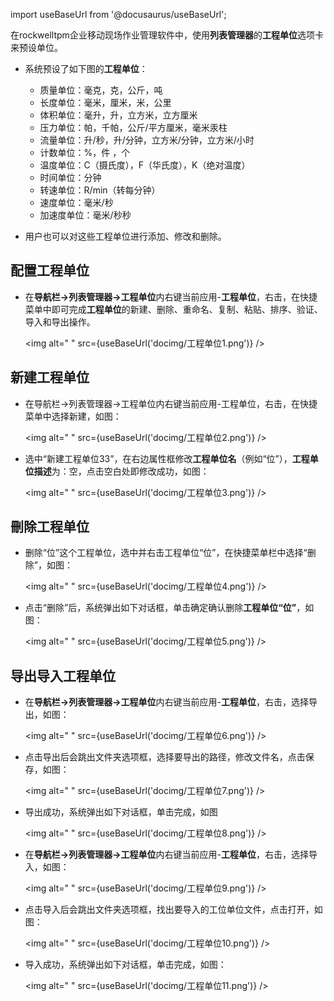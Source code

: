 
import useBaseUrl from '@docusaurus/useBaseUrl';

在rockwelltpm企业移动现场作业管理软件中，使用**列表管理器**的**工程单位**选项卡来预设单位。

* 系统预设了如下图的**工程单位**：
  * 质量单位：毫克，克，公斤，吨
  * 长度单位：毫米，厘米，米，公里
  * 体积单位：毫升，升，立方米，立方厘米
  * 压力单位：帕，千帕，公斤/平方厘米，毫米汞柱
  * 流量单位：升/秒，升/分钟，立方米/分钟，立方米/小时
  * 计数单位：%，件 ，个
  * 温度单位：C（摄氏度），F（华氏度），K（绝对温度）
  * 时间单位：分钟
  * 转速单位：R/min（转每分钟）
  * 速度单位：毫米/秒
  * 加速度单位：毫米/秒秒

* 用户也可以对这些工程单位进行添加、修改和删除。

## 配置工程单位

* 在**导航栏→列表管理器→工程单位**内右键当前应用-**工程单位**，右击，在快捷菜单中即可完成**工程单位**的新建、删除、重命名、复制、粘贴、排序、验证、导入和导出操作。

  <img alt=" " src={useBaseUrl('docimg/工程单位1.png')} />

## 新建工程单位

* 在导航栏→列表管理器→工程单位内右键当前应用-工程单位，右击，在快捷菜单中选择新建，如图：

  <img alt=" " src={useBaseUrl('docimg/工程单位2.png')} />

* 选中“新建工程单位33”，在右边属性框修改**工程单位名**（例如“位”），**工程单位描述**为：空，点击空白处即修改成功，如图：

  <img alt=" " src={useBaseUrl('docimg/工程单位3.png')} />

## 刪除工程单位

* 删除“位”这个工程单位，选中并右击工程单位“位”，在快捷菜单栏中选择“删除”，如图：

  <img alt=" " src={useBaseUrl('docimg/工程单位4.png')} />

* 点击“删除”后，系统弹出如下对话框，单击确定确认删除**工程单位“位”**，如图：

  <img alt=" " src={useBaseUrl('docimg/工程单位5.png')} />

## 导出导入工程单位

* 在**导航栏→列表管理器→工程单位**内右键当前应用-**工程单位**，右击，选择导出，如图：

  <img alt=" " src={useBaseUrl('docimg/工程单位6.png')} />

* 点击导出后会跳出文件夹选项框，选择要导出的路径，修改文件名，点击保存，如图：

  <img alt=" " src={useBaseUrl('docimg/工程单位7.png')} />

* 导出成功，系统弹出如下对话框，单击完成，如图

  <img alt=" " src={useBaseUrl('docimg/工程单位8.png')} />

* 在**导航栏→列表管理器→工程单位**内右键当前应用-**工程单位**，右击，选择导入，如图：

  <img alt=" " src={useBaseUrl('docimg/工程单位9.png')} />

* 点击导入后会跳出文件夹选项框，找出要导入的工位单位文件，点击打开，如图：

  <img alt=" " src={useBaseUrl('docimg/工程单位10.png')} />

* 导入成功，系统弹出如下对话框，单击完成，如图：

  <img alt=" " src={useBaseUrl('docimg/工程单位11.png')} />
